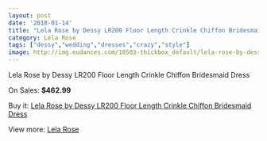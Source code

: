 ```yaml
---
layout: post
date: '2018-01-14'
title: "Lela Rose by Dessy LR200 Floor Length Crinkle Chiffon Bridesmaid Dress"
category: Lela Rose
tags: ["dessy","wedding","dresses","crazy","style"]
image: http://img.eudances.com/18503-thickbox_default/lela-rose-by-dessy-lr200-floor-length-crinkle-chiffon-bridesmaid-dress.jpg
---
```

Lela Rose by Dessy LR200 Floor Length Crinkle Chiffon Bridesmaid Dress

On Sales: **$462.99**
<a href="https://www.eudances.com/en/lela-rose/5468-lela-rose-by-dessy-lr200-floor-length-crinkle-chiffon-bridesmaid-dress.html"><amp-img layout="responsive" width="600" height="600" src="//img.eudances.com/18503-thickbox_default/lela-rose-by-dessy-lr200-floor-length-crinkle-chiffon-bridesmaid-dress.jpg" alt="Lela Rose by Dessy LR200 Floor Length Crinkle Chiffon Bridesmaid Dress 0" /></a>
<a href="https://www.eudances.com/en/lela-rose/5468-lela-rose-by-dessy-lr200-floor-length-crinkle-chiffon-bridesmaid-dress.html"><amp-img layout="responsive" width="600" height="600" src="//img.eudances.com/18504-thickbox_default/lela-rose-by-dessy-lr200-floor-length-crinkle-chiffon-bridesmaid-dress.jpg" alt="Lela Rose by Dessy LR200 Floor Length Crinkle Chiffon Bridesmaid Dress 1" /></a>

Buy it: [Lela Rose by Dessy LR200 Floor Length Crinkle Chiffon Bridesmaid Dress](https://www.eudances.com/en/lela-rose/5468-lela-rose-by-dessy-lr200-floor-length-crinkle-chiffon-bridesmaid-dress.html "Lela Rose by Dessy LR200 Floor Length Crinkle Chiffon Bridesmaid Dress")

View more: [Lela Rose](https://www.eudances.com/en/96-lela-rose "Lela Rose")